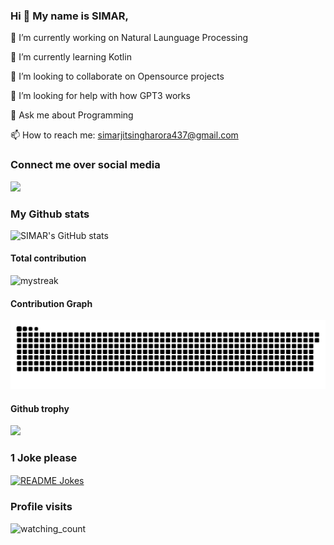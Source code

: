 ### Hi 👋 My name is SIMAR,

🔭 I’m currently working on Natural Launguage Processing

🌱 I’m currently learning Kotlin

👯 I’m looking to collaborate on Opensource projects

🤔 I’m looking for help with how GPT3 works

💬 Ask me about Programming  

📫 How to reach me: simarjitsingharora437@gmail.com
### Connect me over social media
[<img src="https://img.shields.io/badge/LinkedIn-0077B5?style=for-the-badge&logo=linkedin&logoColor=white" />](https://www.linkedin.com/in/ "LinkedIn") 

### My Github stats

![SIMAR's GitHub stats](https://github-readme-stats.vercel.app/api?username=simar437&show_icons=true&theme=tokyonight)

#### Total contribution

<img src="https://github-readme-streak-stats.herokuapp.com/?user=simar437&theme=tokyonight" alt="mystreak"/>

#### Contribution Graph

![Snake animation](https://github.com/rahul05ranjan/rahul05ranjan/blob/output/github-contribution-snake.svg)

#### Github trophy

<img src="https://github-profile-trophy.vercel.app/?username=simar437&theme=juicyfresh&no-bg=true" />

### 1 Joke please

<a href="https://readme-jokes.vercel.app"><img align="center" src="https://readme-jokes.vercel.app/api" alt="README Jokes"></a>

### Profile visits

<img src="https://komarev.com/ghpvc/?username=simar437&color=brightgreen" alt="watching_count" />
